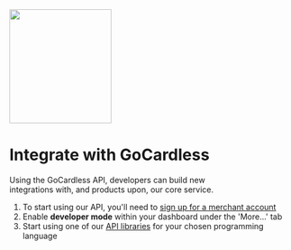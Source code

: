 <img src="http://gc-misc.s3.amazonaws.com/images/api-docs-illo@2x.png" width="181" height="202">

# Integrate with GoCardless

<p class="intro">Using the GoCardless API, developers can build new<br>integrations with, and products upon, our core service.</p>

1. To start using our API, you'll need to [sign up for a merchant account](https://gocardless.com/merchants/new)
2. Enable **developer mode** within your dashboard under the 'More...' tab
3. Start using one of our [API libraries](#api-libraries) for your chosen programming language

